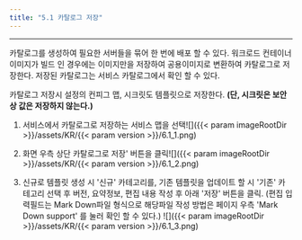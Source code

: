 ```yaml
---
title: "5.1 카탈로그 저장"
---
```


---
카탈로그를 생성하여 필요한 서버들을 묶어 한 번에 배포 할 수 있다. 워크로드 컨테이너 이미지가 빌드 인 경우에는 이미지만을 저장하여 공용이미지로 변환하여 카탈로그로 저장한다. 저장된 카탈로그는 서비스 카탈로그에서 확인 할 수 있다.

카탈로그 저장시 설정의 컨피그 맵, 시크릿도 템플릿으로 저장한다. **\(단, 시크릿은 보안상 값은 저장하지 않는다.\)**

1. 서비스에서 카탈로그로 저장하는 서비스 맵을 선택![]({{< param imageRootDir >}}/assets/KR/{{< param version >}}/6.1_1.png)

2. 화면 우측 상단 카탈로그로 저장' 버튼을 클릭![]({{< param imageRootDir >}}/assets/KR/{{< param version >}}/6.1_2.png)

3. 신규로 템플릿 생성 시 '신규' 카테고리를, 기존 템플릿을 업데이트 할 시 '기존' 카테고리 선택 후 버전, 요약정보, 편집 내용 작성 후 아래 '저장' 버튼을 클릭. \(편집 입력필드는 Mark Down파일 형식으로 해당파일 작성 방법은 페이지 우측 'Mark Down support' 를 눌러 확인 할 수 있다.\)
    ![]({{< param imageRootDir >}}/assets/KR/{{< param version >}}/6.1_3.png)
